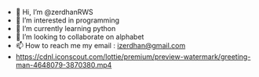 - 👋 Hi, I’m @zerdhanRWS
- 👀 I’m interested in programming
- 🌱 I’m currently learning python
- 💞️ I’m looking to collaborate on alphabet
- 📫 How to reach me my email : izerdhan@gmail.com
- https://cdnl.iconscout.com/lottie/premium/preview-watermark/greeting-man-4648079-3870380.mp4

<!---
zerdhanRWS/zerdhanRWS is a ✨ special ✨ repository because its `README.md` (this file) appears on your GitHub profile.
You can click the Preview link to take a look at your changes.
--->
